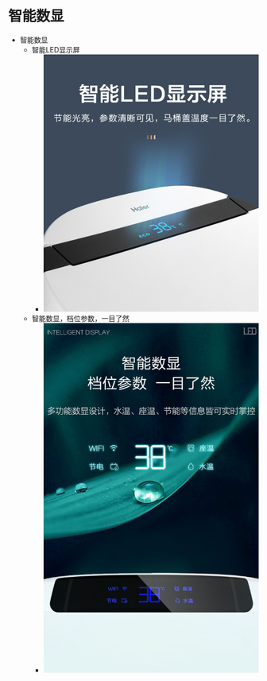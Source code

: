 # 智能数显

* 智能数显
  * 智能LED显示屏
    * ![led_show_info](../../assets/img/led_show_info.jpg)
  * 智能数显，档位参数，一目了然
    * ![intelligent_digital_show_parameters](../../assets/img/intelligent_digital_show_parameters.jpg)
